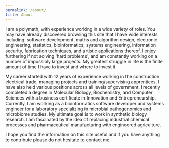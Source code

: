```yaml
---
permalink: /about/  
title: About  
---
```


I am a polymath, with experience working in a wide variety of roles. You may have already discovered browsing this site
that I have wide interests including: software development, maths and algorithm design, electronic engineering,
statistics, bioinformatics, systems engineering, information security, fabrication techniques, and artistic applications
thereof. I enjoy furthering if not solving 'hard problems', and am constantly working on a number of impossibly large
projects. My greatest struggle in life is the finite amount of time I have to invest and where to invest it.

My career started with 12 years of experience working in the construction electrical trade, managing projects and
training/supervising apprentices. I have also held various positions across all levels of government. I recently
completed a degree in Molecular Biology, Biochemistry, and Computer Sciences with a business certificate in Innovation
and Entrepreneurship. Currently, I am working as a bioinformatics software developer and systems engineer for a laboratory
specializing in microbial pathogenomics and microbiome studies. My ultimate goal is to work in synthetic biology
research. I am fascinated by the idea of replacing industrial chemical processes and pharmaceutical manufacturing with
engineered agriculture.

I hope you find the information on this site useful and if you have anything to contribute please do not hesitate to
contact me.
